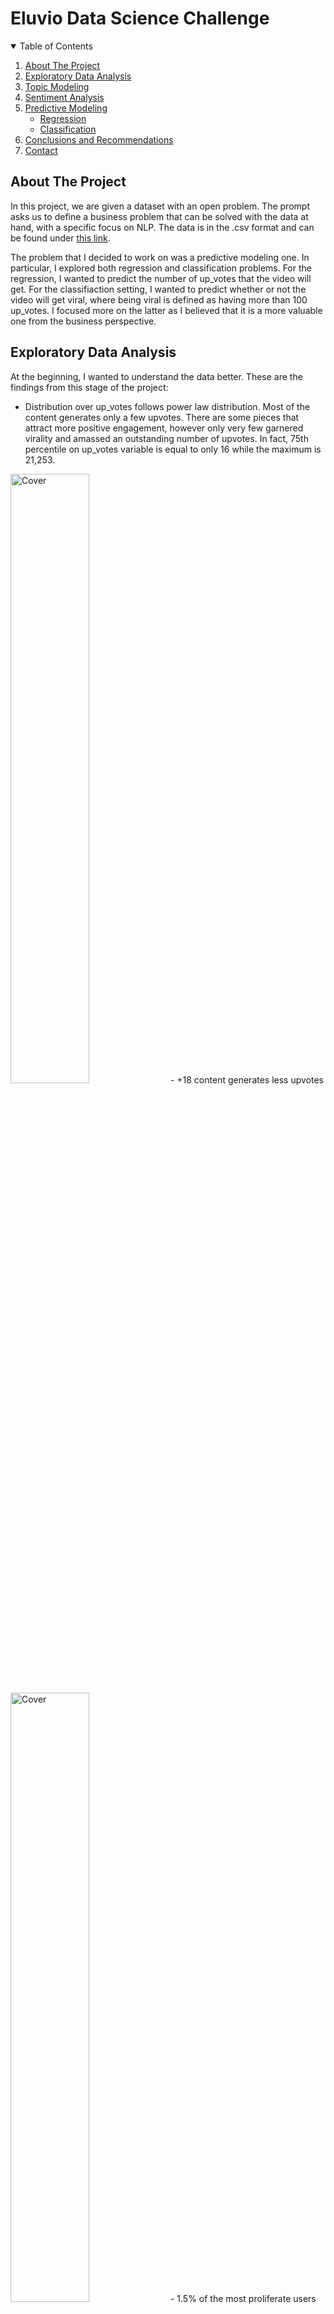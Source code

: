 # Eluvio Data Science Challenge

<!-- TABLE OF CONTENTS -->
<details open="open">
  <summary>Table of Contents</summary>
  <ol>
    <li>
      <a href="#about-the-project">About The Project</a>
    </li>
    <li><a href="#exploratory-data-analysis">Exploratory Data Analysis</a></li>
    <li><a href="#topic-modeling">Topic Modeling</a></li>
    <li><a href="#sentiment-analysis">Sentiment Analysis</a></li>
    <li><a href="#predictive-modeling">Predictive Modeling</a>
      <ul>
        <li><a href="#Regression">Regression</a></li>
        <li><a href="#Classification">Classification</a></li>
      </ul>
    </li>
    <li><a href="#conclusions-and-recommendations">Conclusions and Recommendations</a></li>
    <li><a href="#contact">Contact</a></li>
  </ol>
</details>


<!-- ABOUT THE PROJECT -->
## About The Project

In this project, we are given a dataset with an open problem. The prompt asks us to define a business problem that can be solved with the data at hand, with a specific focus on NLP. The data is in the .csv format and can be found under [this link](https://drive.google.com/file/d/15X00ZWBjla7qGOIW33j8865QdF89IyAk/view?usp=sharing%5C). 

The problem that I decided to work on was a predictive modeling one. In particular, I explored both regression and classification problems. For the regression, I wanted to predict the number of up_votes that the video will get. For the classifiaction setting, I wanted to predict whether or not the video will get viral, where being viral is defined as having more than 100 up_votes. I focused more on the latter as I believed that it is a more valuable one from the business perspective.

<!--exploratory-data-analysis -->
## Exploratory Data Analysis

At the beginning, I wanted to understand the data better. These are the findings from this stage of the project:
- Distribution over up_votes follows power law distribution. Most of the content generates only a few upvotes. There are some pieces that attract more positive engagement, however only very few garnered virality and amassed an outstanding number of upvotes. In fact, 75th percentile on up_votes variable is equal to only 16 while the maximum is 21,253. 
<img src="up_votes_dist.png" alt="Cover" width="50%"/>
- +18 content generates less upvotes 
<img src="18plus_upvotes.png" alt="Cover" width="50%"/>
- 1.5% of the most proliferate users (measured by the number of videos uploaded) generated 52.66% of content. Those most proliferate users receive more upvotes on average
- Videos posted on weekends and holidays receive more upvotes 
<img src="weekend_upvotes.png" alt="Cover" width="50%"/> <img src="holidays_upvotes.png" alt="Cover" width="50%"/> 

As a result of EDA, I created additional features for the predictive modeling algorithms.

<!--topic-modeling -->
## Topic Modeling

For this task, I used the Latent Dirichlet Allocation (LDA). LDA is an NLP algorithm for topic modelling. LDA assumes that each document can be represented as a mixture of topics and that each topic spits out random words with certain probabilities. For instance, a legal document might be 65% legal, 25% financial and 5% ethical. Within each of those topics, all of the words in english dictionary (or any other language for that matter) have a certain probability of getting drawn. Thus, the text is just a result of probabilistic random words generation. LDA strives to find such mixtures of topics and word probabilities within them so that the generation of a text similar to the one observed (in the training set) has the highest likelihood.

The LDA I designed for this project aimed to find 5 distinct topics. Given the fact that all of the videos from the dataset were from the 'worldnews' category, their topics were quite similar. Nonetheless, the model found topics that focus on particular regions, or on the less violent news. 

The results of the LDA where displayed with the use of pyLDAvis library, which creates an interactive widget that represents the topics and the similarity between them. A screenshot from the widget in jupyter notebook is pasted below. It represents the map of topics on the left side and the distriiibution of the most frequent words in that topic on the right side.
<img src="LDA.png" alt="Cover" width="50%"/>

<!--sentiment-analysis -->
## Sentiment Analysis
Another NLP task that might advance Eluvio's pursuit of business objectives is sentiment analysis. At its very basic, the company might use text classification to understand whether users prefer a positively or negatively charged content. Such a use case of sentiment analysis will be presented here. In general, Eluvio might want to go further and, for instance, investigate whether radical titles attract more traffic. If that is the case, the company might want to monitor the radical content (after initially classifying it as such using NLP) to prevent harmful, hateful, or distasteful videos from going viral.

The data that we were given was unlabeled for the sentiment analysis purpose. Given the magnitude of the data, it was impossible to label it by hand. Because of that, I resorted to pre-trained sentiment analysis models. In particular, I used the huggingface's library called 'transformers'. To see if the pre-trained models deliver any valuable insight when applied to oour data, I ran a simple sanity check: I randomly chose some texts and observed how different models predict on them. Based on that, I eliminated models that make very wrong predictions. I was left with 2 models. To account for the situations where the predicted sentiments are at a disagreement, I divided the values where this is the case by 2 so that the final labels were; {anonymous negative: -1, disputed negative: -0.5, disputed positive: 0.5, anonymous positive: 1}. 

These values were used as predictors in our regression and classification models.

<!--predictive-modeling -->
## Predictive Modeling

For the regression problem, I used Linear Regression, Gradient Boosted Trees (as a better alternatve to vanilla Random Forests), and Neural Networks. For the classifcation, I used the equivalents of those algorithms, namely the Logistic Regression, Gradient Boosted Trees, and Neural Networks, and added the Linear Discriminant Analysis. Some other popular algorithms are omited on purpose, mainly due to time limitations and, to some extent, my own preferences and beliefs or lack thereof in certain models. For instance, Support Vector Machines could yield a nice result, especially with a non-linear kernel, such as RBF. However, SVMs' training time complexity is awful. The training scales in $O(N^3)$ , which on our dataset of +500.000 rows would at best take multiple hours to converge. Similarly, Random Forests were omitted, as in my experience they usually perform very similarly to, but also slightly worse than the GBT.

I first divided the dataset into three groups: train, validation, and test sets. I trained all of the models on the train set and tracked their performance on unseen data with the use of the validation set. After the best model was obtained, I checked its performance on the test set to get an estimate of how the model would perform in practice. Such a method is needed so that we do not overfit by optimizing the hyperparameters with respect to the validation set. The results of the models are presented below.

### Regression

| Model | MSE    |
|-------|--------|
| LR    | 963.52 |
| GBT   | 963.07 |
| DNN   | 958.59 |

As we can see, the Deep Neural Network performed the best. The mean squared error was still high, however.

### Classification

For the classification problem, I decided to enrich the best performing model, DNN, with word embeddings. The structure of Neural Networks allows for it and my hypothesis that the information hidden in the video titles will be a valuable one for the prediction of whether or not the video will croo the threshold of 100 upvotes. On all of the metrics of interest, the performance of DNN with embeddings is significantly better than that of the remaining models. 

I chose F1 score to be the main metric of interest for this problem. This is because the data was highly unbalanced (~10% of positive samples) and thus the model could maximize on some metrics by being completely ignorant and labeling all of the samples as negatives. 

The table below shows the metrics at the threshold that maximizes the F1 score. The values for the DNN with embeddings are obtained on the test set.


| Model               | F1 Score | Accuracy | Precision | ROC AUC | P-R AUC |
|---------------------|----------|----------|-----------|---------|---------|
| LR                  | 0.184    | 0.405    | 0.106     | 0.552   | 0.12    |
| LDA                 | 0.184    | 0.432    | 0.107     | 0.552   | 0.12    |
| GBT                 | 0.188    | 0.408    | 0.109     | 0.559   | 0.12    |
| DNN                 | 0.199    | 0.501    | 0.118     | 0.591   | 0.132   |
| DNN with embeddings | 0.246    | 0.739    | 0.172     | 0.654   | 0.175   |

The following graphs were produced for all the models, but here, I only present them for the best-performing DNN with embeddings. 

<img src="dnn_training.png" alt="Cover" width="50%"/>

<img src="dnn_roc_curve.png" alt="Cover" width="50%"/>

<img src="pr_curve.png" alt="Cover" width="50%"/>

<img src="probs.png" alt="Cover" width="50%"/>

<!--conclusions-and-recommendations -->
## Conclusions and Recommendations

Based on the combination of EDA, feature engineering, topic modeling, and sentiment analysis, we were able to create ddecent predictive models both in the regression, and classification settings. Especially the results obtained on the classification problem are satisfying, as they showed that a skillful incorporation of NLP techniques in combination with numerical features, can lead to a significant improvement in the performance of predictive ML models. At the threshold maximizing F1 score, the model was able to correctly classify 43% of all the posts that went viral. At the same threshold, out of all the negative samples, 77% was labeled as such. These are satisfying results that could indeed improve the business intelligence of Eluvio. For instance, with a reasonably good ability to identify the videos that have a high likelihood of going viral, the company can monitor them more closely so that to avoid harmful content reaching multiple users. 

Even though the dataset we werre given was limited in scope, there still remain a lot of business questions that stand unanswered. A couple of ideas for a further exploration of this dataset (potentially enriched with other data) are listed below:
- Predicting whether or not the content should be labeled as 18+. There might be some videos that are drastic but weren't labeled as such by their creators. If we could come up with an algorithm that detects the content that should be 18+, we could probably improve the customer satsfaction and reduce the risk.
- Using Recurrent Neural Networks to generate the titles for videos of a certain topic so that the user engagement with the video (measured in upvotes) is maximized. This could help the content creators to reach more users, which would nudge them to create even more content, thus attracting even more new users.
- Analyzing whether or not the content creator is likely to become a 'proliferate' creator. If we had an algorithm like that, we could try to support those most promising creators in growing their audiences.

<!-- contact -->
## Contact

Jakub Warmuz - kuba.warmuz@minerva.kgi.edu
